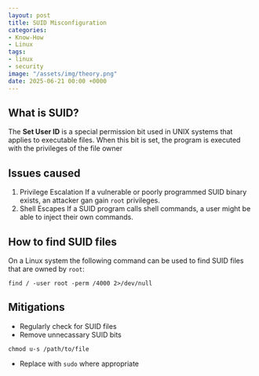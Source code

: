 ```yaml
---
layout: post
title: SUID Misconfiguration
categories:
- Know-How
- Linux
tags:
- linux
- security
image: "/assets/img/theory.png"
date: 2025-06-21 00:00 +0000
---
```

## What is SUID?

The **Set User ID** is a special permission bit used in UNIX systems that applies to executable files.
When this bit is set, the program is executed with the privileges of the file owner

## Issues caused

1. Privilege Escalation
If a vulnerable or poorly programmed SUID binary exists, an attacker gan gain `root` privileges.
2. Shell Escapes
If a SUID program calls shell commands, a user might be able to inject their own commands.

## How to find SUID files

On a Linux system the following command can be used to find SUID files that are owned by `root`:

```shell
find / -user root -perm /4000 2>/dev/null
```

## Mitigations

- Regularly check for SUID files
- Remove unnecassary SUID bits

```shell
chmod u-s /path/to/file
```

- Replace with `sudo` where appropriate
